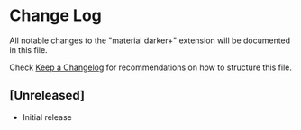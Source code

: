# Change Log

All notable changes to the "material darker+" extension will be documented in this file.

Check [Keep a Changelog](http://keepachangelog.com/) for recommendations on how to structure this file.

## [Unreleased]

- Initial release
